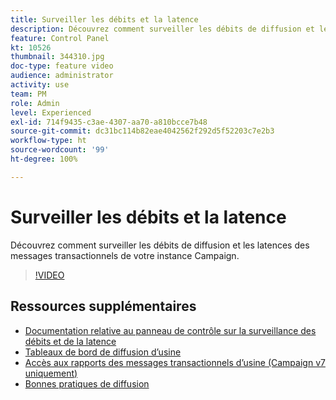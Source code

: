 ```yaml
---
title: Surveiller les débits et la latence
description: Découvrez comment surveiller les débits de diffusion et les latences des messages transactionnels de votre instance Campaign.
feature: Control Panel
kt: 10526
thumbnail: 344310.jpg
doc-type: feature video
audience: administrator
activity: use
team: PM
role: Admin
level: Experienced
exl-id: 714f9435-c3ae-4307-aa70-a810bcce7b48
source-git-commit: dc31bc114b82eae4042562f292d5f52203c7e2b3
workflow-type: ht
source-wordcount: '99'
ht-degree: 100%

---
```


# Surveiller les débits et la latence

Découvrez comment surveiller les débits de diffusion et les latences des messages transactionnels de votre instance Campaign.

>[!VIDEO](https://video.tv.adobe.com/v/344310/?quality=12)

## Ressources supplémentaires

* [Documentation relative au panneau de contrôle sur la surveillance des débits et de la latence](https://experienceleague.adobe.com/docs/control-panel/using/performance-monitoring/thoughputs-latencies.html?lang=fr#)
* [Tableaux de bord de diffusion d’usine](https://experienceleague.adobe.com/docs/campaign-classic/using/sending-messages/monitoring-deliveries/delivery-dashboard.html?lang=fr)
* [Accès aux rapports des messages transactionnels d’usine (Campaign v7 uniquement)](https://experienceleague.adobe.com/docs/campaign-classic/using/transactional-messaging/reports/about-transactional-messaging-reports.html?lang=fr)
* [Bonnes pratiques de diffusion](https://experienceleague.adobe.com/docs/campaign-standard/using/communication-channels/delivery-bestpractices/delivery-best-practices.html?lang=fr)
